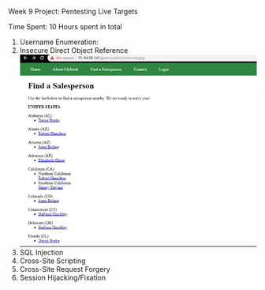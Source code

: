 Week 9 Project: Pentesting Live Targets

Time Spent: 10 Hours spent in total

1. Username Enumeration:
2. Insecure Direct Object Reference 
![](insecure_direct_object_reference.gif)
3. SQL Injection
4. Cross-Site Scripting 
5. Cross-Site Request Forgery 
6. Session Hijacking/Fixation 